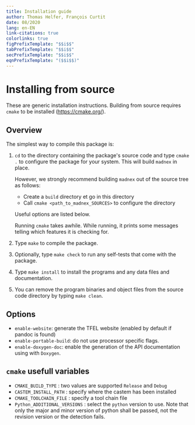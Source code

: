 ```yaml
---
title: Installation guide
author: Thomas Helfer, François Curtit
date: 08/2020
lang: en-EN
link-citations: true
colorlinks: true
figPrefixTemplate: "$$i$$"
tabPrefixTemplate: "$$i$$"
secPrefixTemplate: "$$i$$"
eqnPrefixTemplate: "($$i$$)"
---
```


# Installing from source

These are generic installation instructions. Building from source
requires `cmake` to be installed (<https://cmake.org/>).

## Overview

The simplest way to compile this package is:

1. `cd` to the directory containing the package's source code and type
  `cmake .` to configure the package for your system. This will build
  `madnex` in place.

   However, we strongly recommend building `madnex` out of the source
   tree as follows:
   
   - Create a `build` directory et go in this directory
   - Call `cmake <path_to_madnex_SOURCES>` to configure the directory

   Useful options are listed below.

   Running `cmake` takes awhile.  While running, it prints some
   messages telling which features it is checking for.

2. Type `make` to compile the package.

3. Optionally, type `make check` to run any self-tests that come with
  the package.

4. Type `make install` to install the programs and any data files and
  documentation.

5. You can remove the program binaries and object files from the source
  code directory by typing `make clean`.

## Options

- `enable-website`: generate the TFEL website (enabled by default if
  pandoc is found)
- `enable-portable-build`: do not use processor specific flags.
- `enable-doxygen-doc`: enable the generation of the API documentation
  using with `Doxygen`.

## `cmake` usefull variables

- `CMAKE_BUILD_TYPE`           : two values are supported `Release` and `Debug`
- `CASTEM_INSTALL_PATH`        : specify where the castem has been installed
- `CMAKE_TOOLCHAIN_FILE`       : specify a tool chain file
- `Python_ADDITIONAL_VERSIONS` : select the `python` version to use.
  Note that only the major and minor version of python shall be passed,
  not the revision version or the detection fails.
